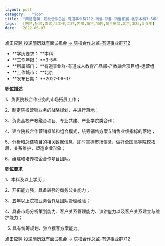 ```yaml
---
layout:	post
category:	"job"
title:	"网易招聘：院校合作总监-有道事业群712-销售-销售-销售拓展-北京本科3-5年"
tags:	[网易,招聘,面试,找工作,工作,内推,销售,销售,销售拓展,北京,本科,3-5年]
date:	2022-06-07
---
```


[点击应聘 投递简历就有面试机会 ->  院校合作总监-有道事业群712](http://mobile.bole.netease.com/bole/boleDetail?id=40691&employeeId=346f03c3cda5f04c&key=all)



- **学历要求： **本科
- **工作年限： **3-5年
- **所属部门： **有道事业群-有道成人教育产品部-产教融合项目组-运营组
- **工作城市： **北京
- **发布日期： **2022-06-07



**职位描述**

1、负责院校合作业务的市场拓展工作；

2、制定院校营销业务的战略规划，并进行落地；

3、负责⾼校产教融合项⽬、专业共建、产业学院类合作；

4、建立院校合作营销框架和组合模式，统筹销售方案与销售业绩指标的落地；

5、分析和总结项⽬的相关数据信息，即时掌握市场信息，做好全国高等院校拓展、关系维护，塑造企业形象； 

6、组建和培养校企合作项目团队。





**职位要求**

1、本科及以上学历；

2、开拓能力强，具备较强的商务公关能力；

3、五年以上院校业务合作及团队管理经验；

4、具备市场分析策划能力、客户关系管理能力、演讲能力以及客户关系建立与维护能力；

5.  具有统筹规划、独立撰写方案能力。



[点击应聘 投递简历就有面试机会 ->  院校合作总监-有道事业群712](http://mobile.bole.netease.com/bole/boleDetail?id=40691&employeeId=346f03c3cda5f04c&key=all)